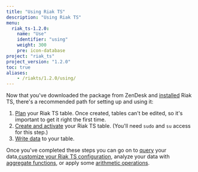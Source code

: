 ```yaml
---
title: "Using Riak TS"
description: "Using Riak TS"
menu:
  riak_ts-1.2.0:
    name: "Use"
    identifier: "using"
    weight: 300
    pre: icon-database
project: "riak_ts"
project_version: "1.2.0"
toc: true
aliases:
    - /riakts/1.2.0/using/
---
```



[activating]: creating-activating/
[aggregate]: aggregate-functions/
[arithmetic]: arithmetic-operations/
[configuring]: configuring/
[installing]: ../installing/
[planning]: planning/
[querying]: querying/
[writing]: writingdata/


Now that you've downloaded the package from ZenDesk and [installed][installing] Riak TS, there's a recommended path for setting up and using it:

1. [Plan][planning] your Riak TS table. Once created, tables can't be edited, so it's important to get it right the first time.
2. [Create and activate][activating] your Riak TS table. (You'll need `sudo` and `su` access for this step.)
3. [Write data][writing] to your table.

Once you've completed these steps you can go on to [query][querying] your data,[customize your Riak TS configuration][configuring], analyze your data with [aggregate functions][aggregate], or apply some [arithmetic operations][arithmetic].

